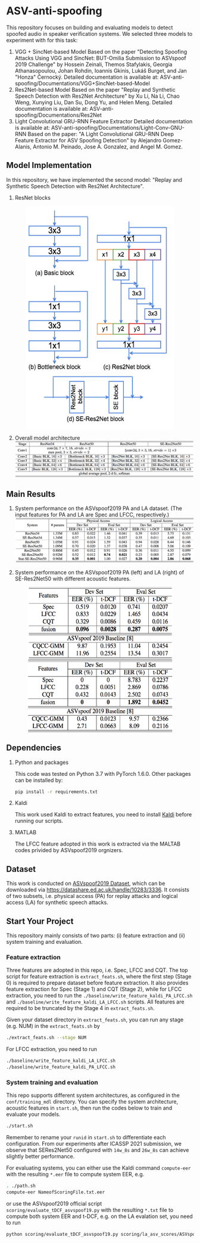 # ASV-anti-spoofing
This repository focuses on building and evaluating models to detect spoofed audio in speaker verification systems.
We selected three models to experiment with for this task:
1. VGG + SincNet-based Model
Based on the paper "Detecting Spoofing Attacks Using VGG and SincNet: BUT-Omilia Submission to ASVspoof 2019 Challenge" by Hossein Zeinali, Themos Stafylakis, Georgia Athanasopoulou, Johan Rohdin, Ioannis Gkinis, Lukáš Burget, and Jan "Honza" Černocký.
Detailed documentation is available at: 
ASV-anti-spoofing/Documentations/VGG+SincNet-based-Model
2. Res2Net-based Model
Based on the paper "Replay and Synthetic Speech Detection with Res2Net Architecture" by Xu Li, Na Li, Chao Weng, Xunying Liu, Dan Su, Dong Yu, and Helen Meng.
Detailed documentation is available at: 
ASV-anti-spoofing/Documentations/Res2Net
3.  Light Convolutional GRU-RNN Feature Extractor
Detailed documentation is available at: 
ASV-anti-spoofing/Documentations/Light-Conv-GNU-RNN
Based on the paper:
"A Light Convolutional GRU-RNN Deep Feature Extractor for ASV Spoofing Detection" by Alejandro Gomez-Alanis, Antonio M. Peinado, Jose A. Gonzalez, and Angel M. Gomez.



## Model Implementation
In this repository, we have implemented the second model: "Replay and Synthetic Speech Detection with Res2Net Architecture".

1. ResNet blocks
<div  align="center"> <img src="./result_table_figure/resnet-blocks.png" width = "400" height = "600" align=center /></div>

2. Overall model architecture
![](./result_table_figure/overall-architecture.png)

## Main Results
1. System performance on the ASVspoof2019 PA and LA dataset. (The input features for PA and LA are Spec and LFCC, respectively.)
![](./result_table_figure/sys-performance-diff-architecture.png)

2. System performance on the ASVspoof2019 PA (left) and LA (right) of SE-Res2Net50 with different acoustic features.
<div  align="center"><img src="./result_table_figure/sys-performance-pa-diff-acoustic-feats.png" width = "390" height = "195" align=center /><img src="./result_table_figure/sys-performance-la-diff-acoustic-feats.png" width = "390" height = "195" align=center /></div>


## Dependencies

1. Python and packages

    This code was tested on Python 3.7 with PyTorch 1.6.0.
    Other packages can be installed by:

    ```bash
    pip install -r requirements.txt
    ```

2. Kaldi

   This work used Kaldi to extract features, you need to install [Kaldi](https://github.com/kaldi-asr/kaldi) before running our scripts.

3. MATLAB

   The LFCC feature adopted in this work is extracted via the MALTAB codes privided by ASVspoof2019 orgnizers.

## Dataset
   This work is conducted on [ASVspoof2019 Dataset](https://arxiv.org/pdf/1904.05441.pdf), which can be downloaded via https://datashare.ed.ac.uk/handle/10283/3336. It consists of two subsets, i.e. physical access (PA) for replay attacks and logical access (LA) for synthetic speech attacks.

## Start Your Project
   This repository mainly consists of two parts: (i) feature extraction and (ii) system training and evaluation.

### Feature extraction
   Three features are adopted in this repo, i.e. Spec, LFCC and CQT. The top script for feature extraction is `extract_feats.sh`, where the first step (Stage 0) is required to prepare dataset before feature extraction. It also provides feature extraction for Spec (Stage 1) and CQT (Stage 2), while for LFCC extraction, you need to run the `./baseline/write_feature_kaldi_PA_LFCC.sh` and `./baseline/write_feature_kaldi_LA_LFCC.sh` scripts. All features are required to be truncated by the Stage 4 in `extract_feats.sh`.

   Given your dataset directory in `extract_feats.sh`, you can run any stage (e.g. NUM) in the `extract_feats.sh` by
   ```bash
   ./extract_feats.sh --stage NUM
   ```
   For LFCC extraction, you need to run
   ```bash
   ./baseline/write_feature_kaldi_LA_LFCC.sh
   ./baseline/write_feature_kaldi_PA_LFCC.sh
   ```

### System training and evaluation
   This repo supports different system architectures, as configured in the `conf/training_mdl` directory. You can specify the system architecture, acoustic features in `start.sh`, then run the codes below to train and evaluate your models.
   ```bash
   ./start.sh
   ```
   Remember to rename your `runid` in `start.sh` to differentiate each configuration.
   From our experiments after ICASSP 2021 submission, we observe that SERes2Net50 configured with `14w_8s` and `26w_8s` can achieve slightly better performance.

   For evaluating systems, you can either use the Kaldi command `compute-eer` with the resulting `*.eer` file to compute system EER, e.g.
   ```bash
   . ./path.sh
   compute-eer NameofScoringFile.txt.eer
   ```
   or use the ASVspoof2019 official script `scoring/evaluate_tDCF_asvspoof19.py` with the resulting `*.txt` file to compute both system EER and t-DCF, e.g. on the LA evalation set, you need to run
   ```bash
   python scoring/evaluate_tDCF_asvspoof19.py scoring/la_asv_scores/ASVspoof2019.LA.asv.eval.gi.trl.scores.txt NameofScoringFile.txt
   ```
